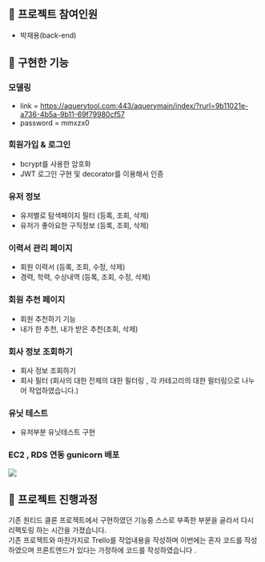 
## 🌃 프로젝트 참여인원 
+ 박재용(back-end)

## 🌃 구현한 기능

### 모델링
+ link = https://aquerytool.com:443/aquerymain/index/?rurl=9b11021e-a736-4b5a-9b11-69f79980cf57
+ password = mmxzx0

### 회원가입 & 로그인
+ bcrypt를 사용한 암호화
+ JWT 로그인 구현 및 decorator를 이용해서 인증

### 유저 정보
+ 유저별로 탐색페이지 필터 (등록, 조회, 삭제)
+ 유저가 좋아요한 구직정보 (등록, 조회, 삭제)

### 이력서 관리 페이지
+ 회원 이력서 (등록, 조회, 수정, 삭제)
+ 경력, 학력, 수상내역 (등록, 조회, 수정, 삭제)

### 회원 추천 페이지
+ 회원 추천하기 기능
+ 내가 한 추천, 내가 받은 추천(조회, 삭제)

### 회사 정보 조회하기
+ 회사 정보 조회하기
+ 회사 필터
(회사의 대한 전체의 대한 필터링 , 각 카테고리의 대한 필터링으로 나누어 작업하였습니다.)

### 유닛 테스트
+ 유저부분 유닛테스트 구현

### EC2 , RDS 연동 gunicorn 배포 
![](https://images.velog.io/images/rmfrn2901/post/7ff97448-8639-476d-ac7b-7bdb82269028/%EC%8A%A4%ED%81%AC%EB%A6%B0%EC%83%B7,%202020-12-06%2005-09-25.png)

## 🌃 프로젝트 진행과정
기존 원티드 클론 프로젝트에서 구현하였던 기능중 스스로 부족한 부분을 골라서 다시 리펙토링 하는 시간을 가졌습니다.   
기존 프로젝트와 마찬가지로 Trello를 작업내용을 작성하며 이번에는 혼자 코드를 작성하였으며
프론트엔드가 있다는 가정하에 코드를 작성하였습니다 .

